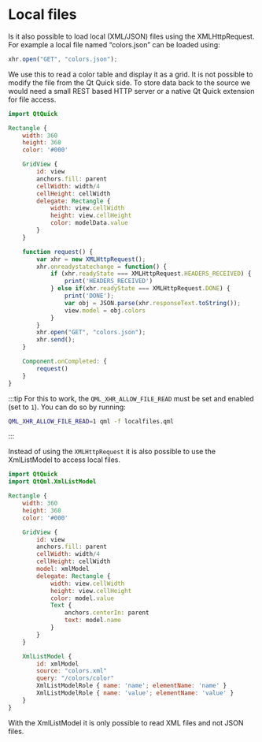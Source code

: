 # Local files

Is it also possible to load local (XML/JSON) files using the XMLHttpRequest. For example a local file named “colors.json” can be loaded using:

```js
xhr.open("GET", "colors.json");
```

We use this to read a color table and display it as a grid. It is not possible to modify the file from the Qt Quick side. To store data back to the source we would need a small REST based HTTP server or a native Qt Quick extension for file access.

```qml
import QtQuick

Rectangle {
    width: 360
    height: 360
    color: '#000'

    GridView {
        id: view
        anchors.fill: parent
        cellWidth: width/4
        cellHeight: cellWidth
        delegate: Rectangle {
            width: view.cellWidth
            height: view.cellHeight
            color: modelData.value
        }
    }

    function request() {
        var xhr = new XMLHttpRequest();
        xhr.onreadystatechange = function() {
            if (xhr.readyState === XMLHttpRequest.HEADERS_RECEIVED) {
                print('HEADERS_RECEIVED')
            } else if(xhr.readyState === XMLHttpRequest.DONE) {
                print('DONE');
                var obj = JSON.parse(xhr.responseText.toString());
                view.model = obj.colors
            }
        }
        xhr.open("GET", "colors.json");
        xhr.send();
    }

    Component.onCompleted: {
        request()
    }
}
```

:::tip
For this to work, the `QML_XHR_ALLOW_FILE_READ` must be set and enabled (set to `1`). You can do so by running:

```sh
QML_XHR_ALLOW_FILE_READ=1 qml -f localfiles.qml
```
:::




Instead of using the `XMLHttpRequest` it is also possible to use the XmlListModel to access local files.

```qml
import QtQuick
import QtQml.XmlListModel

Rectangle {
    width: 360
    height: 360
    color: '#000'

    GridView {
        id: view
        anchors.fill: parent
        cellWidth: width/4
        cellHeight: cellWidth
        model: xmlModel
        delegate: Rectangle {
            width: view.cellWidth
            height: view.cellHeight
            color: model.value
            Text { 
                anchors.centerIn: parent
                text: model.name
            }
        }
    }

    XmlListModel {
        id: xmlModel
        source: "colors.xml"
        query: "/colors/color"
        XmlListModelRole { name: 'name'; elementName: 'name' }
        XmlListModelRole { name: 'value'; elementName: 'value' }
    }
}
```

With the XmlListModel it is only possible to read XML files and not JSON files.

